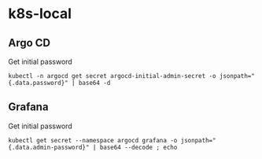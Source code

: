 # k8s-local

## Argo CD

Get initial password

```shell
kubectl -n argocd get secret argocd-initial-admin-secret -o jsonpath="{.data.password}" | base64 -d
```

## Grafana

Get initial password

```shell
kubectl get secret --namespace argocd grafana -o jsonpath="{.data.admin-password}" | base64 --decode ; echo
```